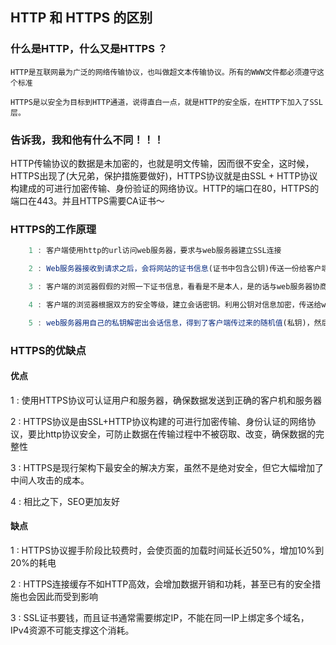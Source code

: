## HTTP 和 HTTPS 的区别
### 什么是HTTP，什么又是HTTPS ？
```base
HTTP是互联网最为广泛的网络传输协议，也叫做超文本传输协议。所有的WWW文件都必须遵守这个标准

HTTPS是以安全为目标到HTTP通道，说得直白一点，就是HTTP的安全版，在HTTP下加入了SSL层。
```
### 告诉我，我和他有什么不同！！！
HTTP传输协议的数据是未加密的，也就是明文传输，因而很不安全，这时候，HTTPS出现了(大兄弟，保护措施要做好)，HTTPS协议就是由SSL + HTTP协议构建成的可进行加密传输、身份验证的网络协议。HTTP的端口在80，HTTPS的端口在443。并且HTTPS需要CA证书～

### HTTPS的工作原理
```javascript
    1 : 客户端使用http的url访问web服务器，要求与web服务器建立SSL连接

    2 : Web服务器接收到请求之后，会将网站的证书信息(证书中包含公钥)传送一份给客户端

    3 : 客户端的浏览器假假的对照一下证书信息，看看是不是本人，是的话与web服务器协商SSL连接的安全等级

    4 : 客户端的浏览器根据双方的安全等级，建立会话密钥。利用公钥对信息加密，传送给web服务器

    5 : web服务器用自己的私钥解密出会话信息，得到了客户端传过来的随机值(私钥)，然后把内容通过该值进行对称加密,从而与客户端通信
```
### HTTPS的优缺点
#### 优点 
1 : 使用HTTPS协议可认证用户和服务器，确保数据发送到正确的客户机和服务器

2 : HTTPS协议是由SSL+HTTP协议构建的可进行加密传输、身份认证的网络协议，要比http协议安全，可防止数据在传输过程中不被窃取、改变，确保数据的完整性

3 : HTTPS是现行架构下最安全的解决方案，虽然不是绝对安全，但它大幅增加了中间人攻击的成本。

4 : 相比之下，SEO更加友好

#### 缺点
1 : HTTPS协议握手阶段比较费时，会使页面的加载时间延长近50%，增加10%到20%的耗电

2 : HTTPS连接缓存不如HTTP高效，会增加数据开销和功耗，甚至已有的安全措施也会因此而受到影响

3 : SSL证书要钱，而且证书通常需要绑定IP，不能在同一IP上绑定多个域名，IPv4资源不可能支撑这个消耗。
